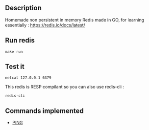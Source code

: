 ## Description

Homemade non persistent in memory Redis made in GO, for learning essentially : https://redis.io/docs/latest/


## Run redis

```
make run
```

## Test it

```
netcat 127.0.0.1 6379
```

This redis is RESP compilant so you can also use redis-cli :

```
redis-cli
```

## Commands implemented

- [PING]([url](https://redis.io/docs/latest/commands/ping/))
